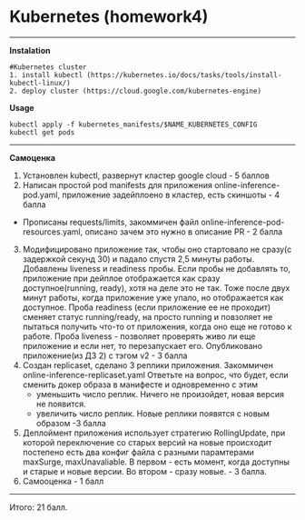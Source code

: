 # Kubernetes (homework4)
___________
**Instalation**
~~~
#Kubernetes cluster
1. install kubectl (https://kubernetes.io/docs/tasks/tools/install-kubectl-linux/)
2. deploy cluster (https://cloud.google.com/kubernetes-engine)

~~~
**Usage**
~~~
kubectl apply -f kubernetes_manifests/$NAME_KUBERNETES_CONFIG 
kubectl get pods
~~~

--------
**Самоценка**
1. Установлен kubectl, развернут кластер google cloud  - 5 баллов
2. Написан простой pod manifests для приложения online-inference-pod.yaml, приложение задейплоено в кластер, есть скиншоты  - 4 балла
* Прописаны requests/limits, закоммичен файл online-inference-pod-resources.yaml, описано зачем это нужно в описание PR - 2 балла
3. Модифицировано приложение так, чтобы оно стартовало не сразу(с задержкой секунд 30) и падало спустя 2,5 минуты работы. 
   Добавлены liveness и readiness пробы. 
   Если пробы не добавлять то, приложение при дейплое отображается как сразу доступное(running, ready), 
   хотя на деле это не так. Тоже после двух минут работы, когда приложение уже упало, но отображается как доступное. 
   Проба readiness (если приложение ее не проходит) сменяет статус running/ready, на просто running и повзоляет не пытаться получить что-то от приложения, когда оно еще не готово к работе. 
   Проба liveness - позволяет проверять живо ли еще приложение и если нет, то перезапускает его.
   Опубликовано приложение(из ДЗ 2) с тэгом v2 - 3 балла
4. Создан replicaset, сделано  3 реплики приложения. Закоммичен online-inference-replicaset.yaml
   Ответьте на вопрос, что будет, если сменить докер образа в манифесте и одновременно с этим 
   * уменьшить число реплик. Ничего не произойдет, новая версия не появится.
   * увеличить число реплик. Новые реплики появятся с новым образом -3 балла
5. Деплоймент приложения использует стратегию RollingUpdate, при которой переключение со старых версий на новые происходит постепено
   есть два конфиг файла с разными парамтерами maxSurge, maxUnavaliable. В первом - есть момент, когда доступны и старые и новые версии. Во втором - сразу новые. - 3 балла.
6. Самооценка - 1 балл
--------
Итого: 21 балл.



